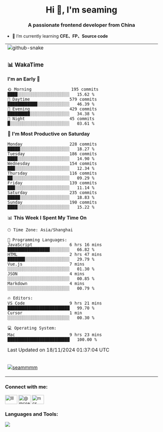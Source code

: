 <h1 align="center">Hi 👋, I'm seaming</h1>
<h3 align="center">A passionate frontend developer from China</h3>

- 🌱 I’m currently learning **CFE、FP、Source code**

<div align="center">

<table>

<tr><td>
  <img alt="github-snake" src="profile-snake-contrib/github-user-contribution.svg"/>
</td></tr>

<tr><td>

### 📊 WakaTime

<!--START_SECTION:waka-->
**I'm an Early 🐤** 

```text
🌞 Morning                195 commits         ████░░░░░░░░░░░░░░░░░░░░░   15.62 % 
🌆 Daytime                579 commits         ████████████░░░░░░░░░░░░░   46.39 % 
🌃 Evening                429 commits         █████████░░░░░░░░░░░░░░░░   34.38 % 
🌙 Night                  45 commits          █░░░░░░░░░░░░░░░░░░░░░░░░   03.61 % 
```
📅 **I'm Most Productive on Saturday** 

```text
Monday                   228 commits         █████░░░░░░░░░░░░░░░░░░░░   18.27 % 
Tuesday                  186 commits         ████░░░░░░░░░░░░░░░░░░░░░   14.90 % 
Wednesday                154 commits         ███░░░░░░░░░░░░░░░░░░░░░░   12.34 % 
Thursday                 116 commits         ██░░░░░░░░░░░░░░░░░░░░░░░   09.29 % 
Friday                   139 commits         ███░░░░░░░░░░░░░░░░░░░░░░   11.14 % 
Saturday                 235 commits         █████░░░░░░░░░░░░░░░░░░░░   18.83 % 
Sunday                   190 commits         ████░░░░░░░░░░░░░░░░░░░░░   15.22 % 
```


📊 **This Week I Spent My Time On** 

```text
🕑︎ Time Zone: Asia/Shanghai

💬 Programming Languages: 
JavaScript               6 hrs 16 mins       █████████████████░░░░░░░░   66.82 % 
HTML                     2 hrs 47 mins       ███████░░░░░░░░░░░░░░░░░░   29.79 % 
Vue.js                   7 mins              ░░░░░░░░░░░░░░░░░░░░░░░░░   01.30 % 
JSON                     4 mins              ░░░░░░░░░░░░░░░░░░░░░░░░░   00.85 % 
Markdown                 4 mins              ░░░░░░░░░░░░░░░░░░░░░░░░░   00.79 % 

🔥 Editors: 
VS Code                  9 hrs 21 mins       █████████████████████████   99.70 % 
Cursor                   1 min               ░░░░░░░░░░░░░░░░░░░░░░░░░   00.30 % 

💻 Operating System: 
Mac                      9 hrs 23 mins       █████████████████████████   100.00 % 
```


 Last Updated on 18/11/2024 01:37:04 UTC
<!--END_SECTION:waka-->

</td></tr>

<tr><td>
  <p align="left"> <a href="https://github.com/ryo-ma/github-profile-trophy"><img src="https://github-profile-trophy.vercel.app/?username=seammmm" alt="seammmm" /></a> </p>
</td></tr>
</table>

<h3 align="left">Connect with me:</h3>
<p align="left">
<a href="https://dev.to/lll" target="blank"><img align="center" src="https://raw.githubusercontent.com/rahuldkjain/github-profile-readme-generator/master/src/images/icons/Social/devto.svg" alt="lll" height="30" width="40" /></a>
<a href="https://medium.com/@mcseaming" target="blank"><img align="center" src="https://raw.githubusercontent.com/rahuldkjain/github-profile-readme-generator/master/src/images/icons/Social/medium.svg" alt="@mcseaming" height="30" width="40" /></a>
<a href="https://www.leetcode.com/mcs" target="blank"><img align="center" src="https://raw.githubusercontent.com/rahuldkjain/github-profile-readme-generator/master/src/images/icons/Social/leet-code.svg" alt="mcs" height="30" width="40" /></a>
</p>

<h3 align="left">Languages and Tools:</h3>
<img align="left" src="https://skillicons.dev/icons?i=sass,ts,jest,express,nuxt,firebase,gatsby,js,vue,react,redux,docker,discord,mongodb,stackoverflow,idea,git,vscode,github,gitlab,figma,vite,svg,next,gulp,webpack,bootstrap,jquery,swift,prisma" />
